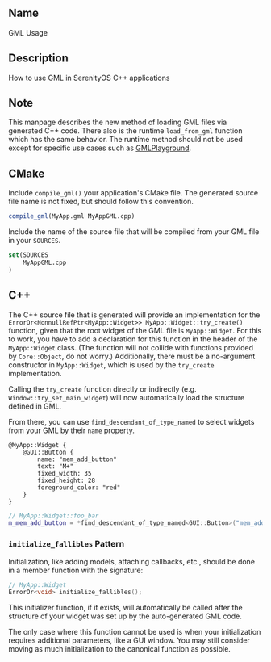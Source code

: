 ## Name

GML Usage

## Description

How to use GML in SerenityOS C++ applications

## Note

This manpage describes the new method of loading GML files via generated C++ code. There also is the runtime `load_from_gml` function which has the same behavior. The runtime method should not be used except for specific use cases such as [GMLPlayground](help://man/1/Applications/GMLPlayground).

## CMake

Include `compile_gml()` your application's CMake file. The generated source file name is not fixed, but should follow this convention.

```cmake
compile_gml(MyApp.gml MyAppGML.cpp)
```

Include the name of the source file that will be compiled from your GML file in your `SOURCES`.

```cmake
set(SOURCES
    MyAppGML.cpp
)
```

## C++

The C++ source file that is generated will provide an implementation for the `ErrorOr<NonnullRefPtr<MyApp::Widget>> MyApp::Widget::try_create()` function, given that the root widget of the GML file is `MyApp::Widget`. For this to work, you have to add a declaration for this function in the header of the `MyApp::Widget` class. (The function will not collide with functions provided by `Core::Object`, do not worry.) Additionally, there must be a no-argument constructor in `MyApp::Widget`, which is used by the `try_create` implementation.

Calling the `try_create` function directly or indirectly (e.g. `Window::try_set_main_widget`) will now automatically load the structure defined in GML.

From there, you can use `find_descendant_of_type_named` to select widgets from your GML by their `name` property.

```gml
@MyApp::Widget {
    @GUI::Button {
        name: "mem_add_button"
        text: "M+"
        fixed_width: 35
        fixed_height: 28
        foreground_color: "red"
    }
}
```

```cpp
// MyApp::Widget::foo_bar
m_mem_add_button = *find_descendant_of_type_named<GUI::Button>("mem_add_button");
```

### `initialize_fallibles` Pattern

Initialization, like adding models, attaching callbacks, etc., should be done in a member function with the signature:

```cpp
// MyApp::Widget
ErrorOr<void> initialize_fallibles();
```

This initializer function, if it exists, will automatically be called after the structure of your widget was set up by the auto-generated GML code.

The only case where this function cannot be used is when your initialization requires additional parameters, like a GUI window. You may still consider moving as much initialization to the canonical function as possible.

